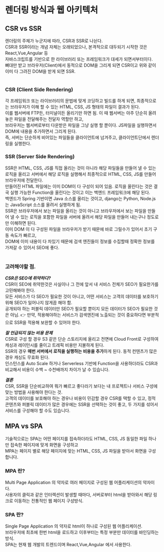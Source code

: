 # 렌더링 방식과 웹 아키텍처

## CSR vs SSR

렌더링의 주체가 누군지에 따라, CSR과 SSR로 나뉜다.  
CSR과 SSR이라는 개념 자체는 오래되었으나, 본격적으로 대두되기 시작한 것은 React,Vue,Angular 등  
자바스크립트를 기반으로 한 라이브러리 또는 프레임워크가 대세가 되면서부터이다.  
뼈대만 받고 브라우저(Client)에서 동적으로 DOM을 그리게 되면 CSR이고 위와 같이 이미 다 그려진 DOM을 받게 되면 SSR.  
<br>

### CSR (Client Side Rendering)

각 프레임워크 또는 라이브러리의 문법에 맞게 코딩하고 빌드를 하게 되면, 최종적으로는 브라우저가 이해 할 수 있는 HTML, CSS, JS 형태의 파일이 결과가 된다.  
이를 웹서버에 FTP든, 터미널이든 올리기만 하면 됨. 이 때 웹서버는 아주 단순히 올려놓은 파일을 전달해주는 전달자 역할만 하고,  
브라우저는 웹서버로부터 다운받은 파일을 그냥 실행 할 뿐이다. JS파일을 실행하면서 DOM에 내용을 추가하면서 그리게 된다.  
즉, 서버는 단순하게 비어있는 파일들을 클라이언트에 넘겨주고, 클라이언트단에서 렌더링을 실행한다.

### SSR (Server Side Rendering)

SSR은 HTML, CSS, JS를 직접 올리는 것이 아니라 해당 파일들을 만들어 낼 수 있는 로직을 올리고 서버에서 해당 로직을 실행해서 최종적으로 HTML, CSS, JS를 만들어 브라우저에 전달한다.  
만들어진 HTML 파일에는 이미 DOM이 다 구성이 되어 있음. 로직을 올린다는 것은 결국 실행 가능한 Function을 올린다는 것이고 이는 백엔드 프레임워크에 해당 된다.  
백엔드가 Spring 기반이면 Java 소스를 올리는 것이고, django는 Python, Node.js는 JavaScript 소스를 올려서 실행하게 됨.  
SSR은 브라우저에서 보는 파일을 올리는 것이 아니고 브라우저에서 보는 파일을 만들어 낼 수 있는 로직을 포함한 파일을 서버에 올려서 해당 파일을 만들어 내는구나 정도로만 이해하면 된다.  
이미 DOM 이 다 구성된 파일을 브라우저가 받기 때문에 바로 그릴수가 있어서 초기 구동 속도가 빠르고,  
DOM에 이미 내용이 다 차있기 때문에 검색 엔진들이 정보를 수집할때 정확한 정보를 가져갈 수 있어서 SEO에 좋다.  
<br>

### 고려해야할 점.

**_CSR은 SEO에 취약하다?_**  
CSR이 SEO에 취약한것은 사실이나 그 전에 앞서 내 서비스 전체가 SEO가 필요한가를 고민해봐야 한다.  
모든 서비스가 다 SEO가 필요한 것이 아니고, 어떤 서비스는 고객의 데이터를 보호하기 위해 SEO가 일어나지 않게끔 해야 함.  
공개되야 하는 퍼블릭 데이터만 SEO가 필요할 뿐이지 모든 데이터가 SEO가 필요한 것은 아님.
👉 만약, 적용해야하는 서비스가 검색엔진에 노출되는 것이 중요하다면 부분적으로 SSR을 적용해 보완할 수 있어야 한다.

**_잘 언급되지 않는 비용 문제_**  
CSR로 구성 할 경우 S3 같은 단순 스토리지에 올리고 전면에 Cloud Front로 구성하여 캐싱과 레이턴시를 줄이고 트레픽 비용만 지불하게 된다.  
SSR의 경우 **매번 서버에서 로직을 실행하는 비용을 추가**하게 된다. 동적 컨텐츠가 많은 경우 캐싱도 무효화 된다.  
인스턴스를 Auto Scale 하거나 Serverless 기반에 Function을 사용하더라도 CSR과 비교해서 비용이 수백 ~ 수천배까지 차이가 날 수 있습니다.

**_결론_**  
CSR, SSR을 단순비교하여 뭐가 빠르고 좋다라기 보다는 내 프로젝트나 서비스 구성에 맞는 방법을 사용해야 한다는 것.  
고객의 데이터를 보호해야 하는 경우나 비용이 민감할 경우 CSR를 택할 수 있고, 정적 콘텐츠와 퍼블릭 데이터가 많은 경우에는 SSR을 선택하는 것이 좋고, 두 가지를 섞어서 서비스를 구성해야 할 수도 있습니다.

## MPA vs SPA

기술적으로는 SPA는 어떤 페이지를 접속하더라도 HTML, CSS, JS 동일한 파일 하나만 접속한 페이지에 맞게 화면을 구성하고  
MPA는 페이지 별로 해당 페이지에 맞는 HTML, CSS, JS 파일을 받아서 화면을 구성합니다.

### MPA 란?

Multi Page Application 의 약자로 여러 페이지로 구성된 웹 어플리케이션의 약자이다.  
사용자의 클릭과 같은 인터렉션이 발생할 때마다, 서버로부터 html을 받아와서 해당 링크로 이동하는 전통적인 웹 페이지 구성방식.

### SPA 란?

Single Page Application 의 약자로 html이 하나로 구성된 웹 어플리케이션.  
브라우저에 최초에 한번 html을 로드하고 이후부터는 특정 부분만 데이터를 바인딩하는 방식.  
SPA는 현재 웹 개발의 트렌드이며 React,Vue,Angular 에서 사용한다.
